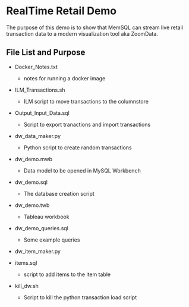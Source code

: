 # RealTime Retail Demo
The purpose of this demo is to show that MemSQL can stream live retail transaction data to a modern visualization tool aka ZoomData.


## File List and Purpose
- Docker_Notes.txt
    * notes for running a docker image
- ILM_Transactions.sh
    * ILM script to move transactions to the columnstore
- Output_Input_Data.sql
    * Script to export tranactions and import transactions
- dw_data_maker.py
    * Python script to create random transactions
- dw_demo.mwb
    * Data model to be opened in MySQL Workbench
- dw_demo.sql
    * The database creation script
- dw_demo.twb
    * Tableau workbook
- dw_demo_queries.sql
    * Some example queries
- dw_item_maker.py

- items.sql
    * script to add items to the item table
- kill_dw.sh
    * Script to kill the python transaction load script
